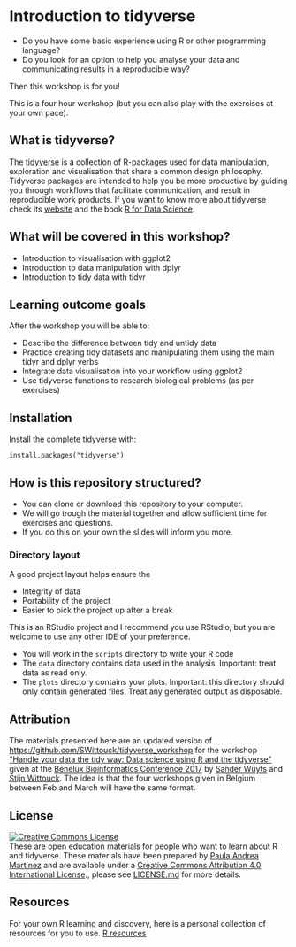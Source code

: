 # Introduction to tidyverse

- Do you have some basic experience using R or other programming language?
- Do you look for an option to help you analyse your data and communicating 
results in a reproducible way?

Then this workshop is for you!

This is a four hour workshop (but you can also play with the exercises at your
own pace). 

## What is tidyverse?

The [tidyverse](https://www.tidyverse.org/) is a collection of R-packages used 
for data manipulation, exploration and visualisation that share a common design philosophy. Tidyverse packages are intended to help you be more productive by guiding you through workflows that facilitate communication, and result in reproducible work products.
If you want to know more about tidyverse check its [website](https://www.tidyverse.org/) and the book [R for Data Science](http://r4ds.had.co.nz/).

## What will be covered in this workshop?

- Introduction to visualisation with ggplot2
- Introduction to data manipulation with dplyr
- Introduction to tidy data with tidyr

## Learning outcome goals

After the workshop you will be able to:
- Describe the difference between tidy and untidy data
- Practice creating tidy datasets and manipulating them using the main tidyr and dplyr verbs
- Integrate data visualisation into your workflow using ggplot2
- Use tidyverse functions to research biological problems (as per exercises)

## Installation
Install the complete tidyverse with:

    install.packages("tidyverse")

## How is this repository structured?

- You can clone or download this repository to your computer.
- We will go trough the material together and allow sufficient time for exercises and questions.
- If you do this on your own the slides will inform you more.

### Directory layout

A good project layout helps ensure the

- Integrity of data
- Portability of the project
- Easier to pick the project up after a break

This is an RStudio project and I recommend you use RStudio, but you are 
welcome to use any other IDE of your preference. 
- You will work in the `scripts` directory to write your R code
- The `data` directory contains data used in the analysis. 
Important: treat data as read only.
- The `plots` directory contains your plots. 
Important: this directory should only contain generated files. 
Treat any generated output as disposable.


## Attribution

The materials presented here are an updated version of  https://github.com/SWittouck/tidyverse_workshop for the workshop ["Handle your data the tidy way: Data science using R and the tidyverse"](https://bbc2017blog.wordpress.com/workshops/) given at the [Benelux Bioinformatics Conference 2017](https://bbc2017blog.wordpress.com/) by [Sander Wuyts](https://github.com/swuyts) and [Stijn Wittouck](https://github.com/SWittouck). The idea is that the four workshops given in Belgium between Feb and March will have the same format. 

## License

<a rel="license" href="https://creativecommons.org/licenses/by/4.0/"><img alt="Creative Commons License" style="border-width:0" src="https://i.creativecommons.org/l/by/4.0/80x15.png" /></a><br />These are open education materials for people who want to learn about R and tidyverse. These materials have been prepared by [Paula Andrea Martinez](https://twitter.com/orchid00) and are available under a <a rel="license" href="http://creativecommons.org/licenses/by-nc/4.0/">Creative Commons Attribution 4.0 International License</a>., please see [LICENSE.md](LICENSE.md) for more details.


## Resources

For your own R learning and discovery, here is a personal collection of resources for 
you to use. [R resources](https://github.com/orchid00/R4da/blob/master/resources.md)
